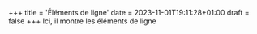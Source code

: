 +++
title = 'Éléments de ligne'
date = 2023-11-01T19:11:28+01:00
draft = false
+++
Ici, il montre les éléments de ligne